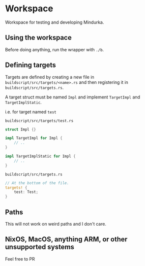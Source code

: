 # Workspace

Workspace for testing and developing Mindurka.

## Using the workspace

Before doing anything, run the wrapper with `./b`.

## Defining targets

Targets are defined by creating a new file in `buildscript/src/targets/<name>.rs`
and then registering it in `buildscript/src/targets.rs`.

A target struct must be named `Impl` and implement `TargetImpl` and `TargetImplStatic`.

i.e. for target named `test`

`buildscript/src/targets/test.rs`
```rust
struct Impl {}

impl TargetImpl for Impl {
    // ..
}

impl TargetImplStatic for Impl {
    // ..
}
```

`buildscript/src/targets.rs`
```rust
// At the bottom of the file.
targets! {
    test: Test;
}
```

## Paths

This will not work on weird paths and I don't care.

## NixOS, MacOS, anything ARM, or other unsupported systems

Feel free to PR
